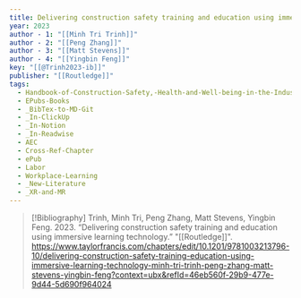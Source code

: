 ```yaml
---
title: Delivering construction safety training and education using immersive learning technology
year: 2023
author - 1: "[[Minh Tri Trinh]]"
author - 2: "[[Peng Zhang]]"
author - 3: "[[Matt Stevens]]"
author - 4: "[[Yingbin Feng]]"
key: "[[@Trinh2023-ib]]"
publisher: "[[Routledge]]"
tags:
  - Handbook-of-Construction-Safety,-Health-and-Well-being-in-the-Industry-4-Era
  - EPubs-Books
  - _BibTex-to-MD-Git
  - _In-ClickUp
  - _In-Notion
  - _In-Readwise
  - AEC
  - Cross-Ref-Chapter
  - ePub
  - Labor
  - Workplace-Learning
  - _New-Literature
  - _XR-and-MR
---
```


> [!Bibliography]
> Trinh, Minh Tri, Peng Zhang, Matt Stevens, Yingbin Feng. 2023. “Delivering construction safety training and education using immersive learning technology.” "[[Routledge]]". https://www.taylorfrancis.com/chapters/edit/10.1201/9781003213796-10/delivering-construction-safety-training-education-using-immersive-learning-technology-minh-tri-trinh-peng-zhang-matt-stevens-yingbin-feng?context=ubx&refId=46eb560f-29b9-477e-9d44-5d690f964024